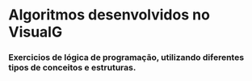 # Algoritmos desenvolvidos no VisualG
### Exercicios de lógica de programação, utilizando diferentes tipos de conceitos e estruturas. 
